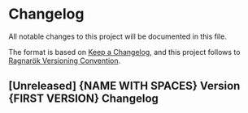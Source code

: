 # Changelog

All notable changes to this project will be documented in this file.

The format is based on [Keep a Changelog](https://keepachangelog.com/en/1.1.0/), and this project follows to [Ragnarök Versioning Convention](https://shor.cz/ragnarok_versioning_convention).

## [Unreleased] {NAME WITH SPACES} Version {FIRST VERSION} Changelog
